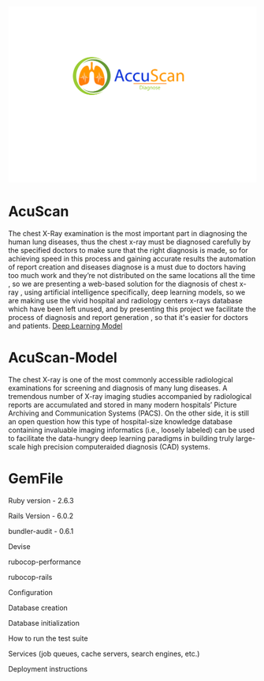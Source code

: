 <img src="logo.png" alt="Logo">


# AcuScan
The chest X-Ray examination is the most important part in diagnosing the human lung diseases, thus the chest x-ray must be diagnosed carefully by the specified doctors to make sure that the right diagnosis is made, so for achieving speed in this process and gaining accurate results the automation of report creation and diseases diagnose is a must due to doctors having too much work and they’re not distributed on the same locations all the time , so we are presenting a web-based solution for the diagnosis of chest x-ray , using artificial intelligence specifically, deep learning models, so we are making use the vivid hospital and radiology centers x-rays database which have been left unused, and by presenting this project we facilitate the process of diagnosis and report generation , so that it's easier for doctors and patients. <a href="https://github.com/a-abdellatif98/AcuScan-Model">Deep Learning Model</a>
 
# AcuScan-Model 
The chest X-ray is one of the most commonly accessible radiological examinations for screening and diagnosis of many lung diseases.
A tremendous number of X-ray imaging studies accompanied by radiological reports are accumulated and stored in many modern hospitals’ Picture Archiving and Communication Systems (PACS).
On the other side, it is still an open question how this type of hospital-size knowledge database containing invaluable imaging informatics (i.e., loosely labeled) can be used to facilitate the data-hungry deep learning paradigms in building truly large-scale high precision computeraided diagnosis (CAD) systems.


# GemFile
Ruby version - 2.6.3 

Rails Version - 6.0.2

bundler-audit - 0.6.1

Devise

rubocop-performance

rubocop-rails

Configuration

Database creation

Database initialization

How to run the test suite

Services (job queues, cache servers, search engines, etc.)

Deployment instructions

